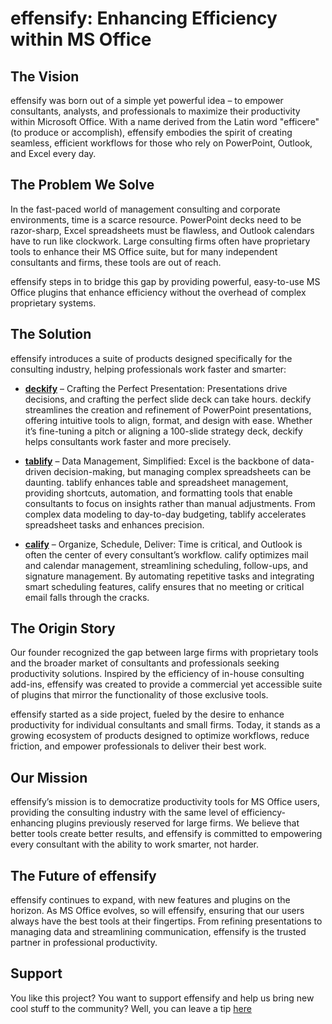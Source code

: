 # effensify: Enhancing Efficiency within MS Office

## The Vision
effensify was born out of a simple yet powerful idea – to empower consultants, analysts, and professionals to maximize their productivity within Microsoft Office. With a name derived from the Latin word "efficere" (to produce or accomplish), effensify embodies the spirit of creating seamless, efficient workflows for those who rely on PowerPoint, Outlook, and Excel every day.

## The Problem We Solve
In the fast-paced world of management consulting and corporate environments, time is a scarce resource. PowerPoint decks need to be razor-sharp, Excel spreadsheets must be flawless, and Outlook calendars have to run like clockwork. Large consulting firms often have proprietary tools to enhance their MS Office suite, but for many independent consultants and firms, these tools are out of reach.

effensify steps in to bridge this gap by providing powerful, easy-to-use MS Office plugins that enhance efficiency without the overhead of complex proprietary systems.

## The Solution
effensify introduces a suite of products designed specifically for the consulting industry, helping professionals work faster and smarter:

- **[deckify](https://github.com/tillmannschatz/deckify/releases/latest)** – Crafting the Perfect Presentation: Presentations drive decisions, and crafting the perfect slide deck can take hours. deckify streamlines the creation and refinement of PowerPoint presentations, offering intuitive tools to align, format, and design with ease. Whether it’s fine-tuning a pitch or aligning a 100-slide strategy deck, deckify helps consultants work faster and more precisely.

- **[tablify](https://github.com/tillmannschatz/tablify/releases/latest)** – Data Management, Simplified: Excel is the backbone of data-driven decision-making, but managing complex spreadsheets can be daunting. tablify enhances table and spreadsheet management, providing shortcuts, automation, and formatting tools that enable consultants to focus on insights rather than manual adjustments. From complex data modeling to day-to-day budgeting, tablify accelerates spreadsheet tasks and enhances precision.

- **[calify](https://github.com/tillmannschatz/calify/releases/latest)** – Organize, Schedule, Deliver: Time is critical, and Outlook is often the center of every consultant’s workflow. calify optimizes mail and calendar management, streamlining scheduling, follow-ups, and signature management. By automating repetitive tasks and integrating smart scheduling features, calify ensures that no meeting or critical email falls through the cracks.

## The Origin Story
Our founder recognized the gap between large firms with proprietary tools and the broader market of consultants and professionals seeking productivity solutions. Inspired by the efficiency of in-house consulting add-ins, effensify was created to provide a commercial yet accessible suite of plugins that mirror the functionality of those exclusive tools.

effensify started as a side project, fueled by the desire to enhance productivity for individual consultants and small firms. Today, it stands as a growing ecosystem of products designed to optimize workflows, reduce friction, and empower professionals to deliver their best work.

## Our Mission
effensify’s mission is to democratize productivity tools for MS Office users, providing the consulting industry with the same level of efficiency-enhancing plugins previously reserved for large firms. We believe that better tools create better results, and effensify is committed to empowering every consultant with the ability to work smarter, not harder.

## The Future of effensify
effensify continues to expand, with new features and plugins on the horizon. As MS Office evolves, so will effensify, ensuring that our users always have the best tools at their fingertips. From refining presentations to managing data and streamlining communication, effensify is the trusted partner in professional productivity.

## Support
You like this project? You want to support effensify and help us bring new cool stuff to the community? Well, you can leave a tip [here](https://www.paypal.com/donate/?hosted_button_id=WTLHZ6Q79E966)
